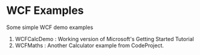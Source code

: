WCF Examples
============

Some simple WCF demo examples


1. WCFCalcDemo : Working version of Microsoft's Getting Started Tutorial
2. WCFMaths : Another Calculator example from CodeProject.

